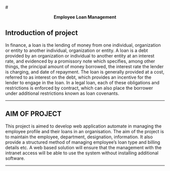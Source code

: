 #<b> <center> Employee Loan Management</center> </b>
## Introduction of project
  In finance, a loan is the lending of money from one individual, organization or entity to another individual, organization or entity. A loan is a debt provided by an organization or individual to another entity at an interest rate, and evidenced by a promissory note which specifies, among other things, the principal amount of money borrowed, the interest rate the lender is charging, and date of repayment. The loan is generally provided at a cost, referred to as interest on the debt, which provides an incentive for the lender to engage in the loan. In a legal loan, each of these obligations and restrictions is enforced by contract, which can also place the borrower under additional restrictions known as loan covenants.<hr>

## AIM OF PROJECT
  This project is aimed to develop web application automate in managing the employee profile and their loans in an organisation. The aim of the project is to maintain the employee, department, designation, information. It also provide a structured method of managing employee’s loan type and billing details etc.  A web based solution will ensure that the management with the intranet access will be able to use the system without installing additional software.<hr>
